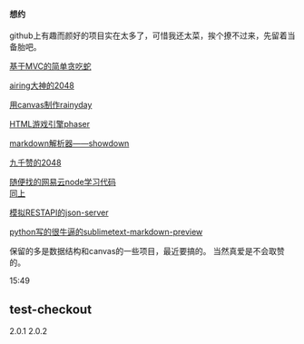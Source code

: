 #### 想约
github上有趣而颜好的项目实在太多了，可惜我还太菜，挨个撩不过来，先留着当备胎吧。


[基于MVC的简单贪吃蛇](https://github.com/leeenx/snake) 

[airing大神的2048](https://github.com/airingursb/2048) 

[用canvas制作rainyday](https://github.com/maroslaw/rainyday.js)

[HTML游戏引擎phaser](https://github.com/photonstorm/phaser)

[markdown解析器——showdown](https://github.com/showdownjs/showdown)

[九千赞的2048](https://github.com/gabrielecirulli/2048)   

[随便找的网易云node学习代码](https://github.com/shenger153/blog2)   
[同上](https://github.com/shenshuai89/nodejs)

[模拟RESTAPI的json-server](https://github.com/typicode/json-server)

[python写的很牛逼的sublimetext-markdown-preview](https://github.com/revolunet/sublimetext-markdown-preview)

保留的多是数据结构和canvas的一些项目，最近要搞的。
当然真爱是不会取赞的。


15:49
## test-checkout
2.0.1
2.0.2
